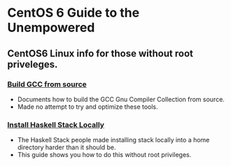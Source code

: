 # CentOS 6 Guide to the Unempowered

## CentOS6 Linux info for those without root priveleges.

### [Build GCC from source](Build_GCC_from_source.txt)
* Documents how to build the GCC Gnu Compiler Collection from source.
* Made no attempt to try and optimize these tools.

### [Install Haskell Stack Locally](InstallHaskellStackLocally.txt)
* The Haskell Stack people made installing stack locally into a
  home directory harder than it should be.
* This guide shows you how to do this without root privileges.

